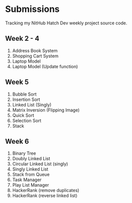 # Submissions

Tracking my NitHub Hatch Dev weekly project source code.

## Week 2 - 4
1. Address Book System
2. Shopping Cart System
3. Laptop Model
4. Laptop Model (Update function)

## Week 5
1. Bubble Sort
2. Insertion Sort
3. Linked List (Singly)
4. Matrix Inversion (Flipping Image)
5. Quick Sort
6. Selection Sort
7. Stack

## Week 6
1. Binary Tree
2. Doubly Linked List
3. Circular Linked List (singly)
4. Singly Linked List
5. Stack from Queue
6. Task Manager
7. Play List Manager
8. HackerRank (remove duplicates)
9. HackerRank (reverse linked list)